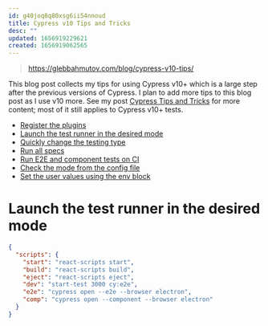 ```yaml
---
id: g40joq8q80xsg6ii54nnoud
title: Cypress v10 Tips and Tricks
desc: ""
updated: 1656919229621
created: 1656919062565
---
```


> https://glebbahmutov.com/blog/cypress-v10-tips/

This blog post collects my tips for using Cypress v10+ which is a large step after the previous versions of Cypress. I plan to add more tips to this blog post as I use v10 more. See my post [Cypress Tips and Tricks](https://glebbahmutov.com/blog/cypress-tips-and-tricks/ "Cypress Tips and Tricks") for more content; most of it still applies to Cypress v10+ tests.

- [Register the plugins](https://glebbahmutov.com/blog/cypress-v10-tips/#register-the-plugins)
- [Launch the test runner in the desired mode](https://glebbahmutov.com/blog/cypress-v10-tips/#launch-the-test-runner-in-the-desired-mode)
- [Quickly change the testing type](https://glebbahmutov.com/blog/cypress-v10-tips/#quickly-change-the-testing-type)
- [Run all specs](https://glebbahmutov.com/blog/cypress-v10-tips/#run-all-specs)
- [Run E2E and component tests on CI](https://glebbahmutov.com/blog/cypress-v10-tips/#run-e2e-and-component-tests-on-ci)
- [Check the mode from the config file](https://glebbahmutov.com/blog/cypress-v10-tips/#check-the-mode-from-the-config-file)
- [Set the user values using the env block](https://glebbahmutov.com/blog/cypress-v10-tips/#set-the-user-values-using-the-env-block)

# Launch the test runner in the desired mode

```json
{
  "scripts": {
    "start": "react-scripts start",
    "build": "react-scripts build",
    "eject": "react-scripts eject",
    "dev": "start-test 3000 cy:e2e",
    "e2e": "cypress open --e2e --browser electron",
    "comp": "cypress open --component --browser electron"
  }
}
```
